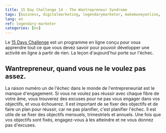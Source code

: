 ```yaml
---
title: 15 Day Challenge 14 - The Wantrepreneur Syndrome
tags: [business, digitalmarketing, legendarymarketer, makemoneyonline, onlinebusiness, 15dayschallenge, wantrepreneur]
lang: en
ref: legendary-marketer
categories: [en]
---
```

Le [15 Days Challenge][1] est un programme en ligne conçu pour vous apprendre tout ce que vous devez savoir pour pouvoir développer une activité en ligne à partir de rien.
La leçon d'aujourd'hui porte sur l'échec.

[1]: https://bit.ly/15daysonly "Démarrez le 15 days challenge maintenant"

## Wantrepreneur, quand vous ne le voulez pas assez.

La raison numéro un de l'échec dans le monde de l'entrepreneuriat est le manque d'engagement. Si vous ne voulez pas réussir avec chaque fibre de votre âme, vous trouverez des excuses pour ne pas vous engager dans vos objectifs, et vous échouerez. Il est important de se fixer des objectifs et de faire un plan pour réussir, car ne pas planifier, c'est planifier l'échec. Il est utile de se fixer des objectifs mensuels, trimestriels et annuels. Une fois que vos objectifs sont fixés, engagez-vous à les atteindre et ne vous donnez pas d'excuses.
